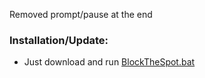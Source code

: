 Removed prompt/pause at the end
### Installation/Update:
* Just download and run [BlockTheSpot.bat](https://rawcdn.githack.com/tksoftw/BlockTheSpot/ed43b95ed4fbc98204323cb5b06c078c7c222de1/BlockTheSpot.bat)  
